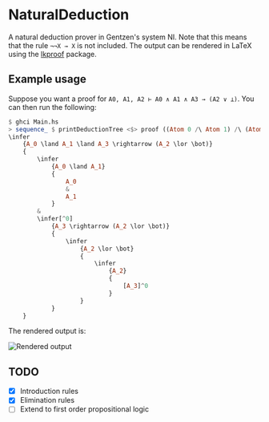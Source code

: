 # NaturalDeduction
A natural deduction prover in Gentzen's system NI. Note that this means that the rule `¬¬X → X` is not included.
The output can be rendered in LaTeX using the [lkproof](https://ctan.org/pkg/lkproof) package.

## Example usage
Suppose you want a proof for `A0, A1, A2 ⊢ A0 ∧ A1 ∧ A3 → (A2 ∨ ⊥)`. You can then run the following:
```haskell
$ ghci Main.hs
> sequence_ $ printDeductionTree <$> proof ((Atom 0 /\ Atom 1) /\ (Atom 3 --> (Atom 2 \/ Falsum))) [Atom 0, Atom 1, Atom 2]
\infer
    {A_0 \land A_1 \land A_3 \rightarrow (A_2 \lor \bot)}
    {
        \infer
            {A_0 \land A_1}
            {
                A_0
                &
                A_1
            }
        &
        \infer[^0]
            {A_3 \rightarrow (A_2 \lor \bot)}
            {
                \infer
                    {A_2 \lor \bot}
                    {
                        \infer
                            {A_2}
                            {
                                [A_3]^0
                            }
                    }
            }
    }
```
The rendered output is:

![Rendered output](https://i.gyazo.com/2403a017c5c0368eca887b825cd6c323.png)

## TODO
 - [x] Introduction rules
 - [x] Elimination rules
 - [ ] Extend to first order propositional logic